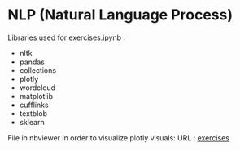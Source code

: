 # NLP (Natural Language Process)

Libraries used for exercises.ipynb :
* nltk   
* pandas        
* collections   
* plotly       
* wordcloud     
* matplotlib       
* cufflinks        
* textblob    
* sklearn        

File in nbviewer in order to visualize plotly visuals: 
URL : [exercises](https://nbviewer.jupyter.org/github/Andreas-Stefopoulos/NLP/blob/main/exercises.ipynb)
